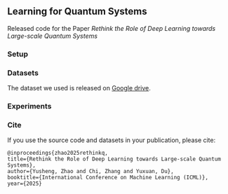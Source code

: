 ## Learning for Quantum Systems

Released code for the Paper *Rethink the Role of Deep Learning towards Large-scale Quantum Systems*

### Setup


### Datasets

The dataset we used is released on [Google drive](https://drive.google.com/drive/folders/1nxtzRjxHECQ3cXZh3pzCI5mN1izIK1th?usp=sharing). 



### Experiments

### Cite

If you use the source code and datasets in your publication, please cite:
>
    @inproceedings{zhao2025rethinkq,
    title={Rethink the Role of Deep Learning towards Large-scale Quantum Systems},
    author={Yusheng, Zhao and Chi, Zhang and Yuxuan, Du},
    booktitle={International Conference on Machine Learning (ICML)},
    year={2025}

